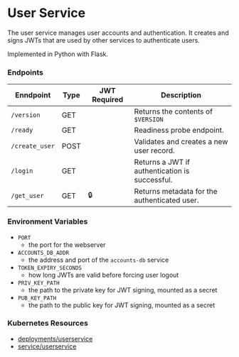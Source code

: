 # User Service

The user service manages user accounts and authentication. 
It creates and signs JWTs that are used by other services to authenticate users.

Implemented in Python with Flask.

### Endpoints

| Enndpoint      | Type  | JWT Required | Description                                                |
| -------------- | ----- | ------------ | ---------------------------------------------------------- |
| `/version`     | GET   |              |  Returns the contents of `$VERSION`                        |
| `/ready`       | GET   |              |  Readiness probe endpoint.                                 |
| `/create_user` | POST  |              |  Validates and creates a new user record.                  |
| `/login`       | GET   |              |  Returns a JWT if authentication is successful.            |
| `/get_user`    | GET   | 🔒           |  Returns metadata for the authenticated user.              |

### Environment Variables

- `PORT`
  - the port for the webserver
- `ACCOUNTS_DB_ADDR`
  - the address and port of the `accounts-db` service
- `TOKEN_EXPIRY_SECONDS`
  - how long JWTs are valid before forcing user logout
- `PRIV_KEY_PATH`
  - the path to the private key for JWT signing, mounted as a secret
- `PUB_KEY_PATH`
  - the path to the public key for JWT signing, mounted as a secret

### Kubernetes Resources

- [deployments/userservice](/kubernetes-manifests/userservice.yaml)
- [service/userservice](/kubernetes-manifests/userservice.yaml)
